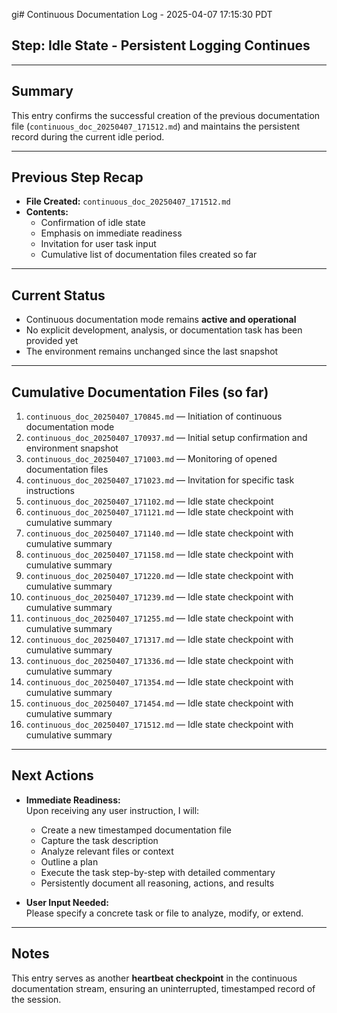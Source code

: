 gi# Continuous Documentation Log - 2025-04-07 17:15:30 PDT

## Step: Idle State - Persistent Logging Continues

---

## Summary

This entry confirms the successful creation of the previous documentation file (`continuous_doc_20250407_171512.md`) and maintains the persistent record during the current idle period.

---

## Previous Step Recap

- **File Created:** `continuous_doc_20250407_171512.md`
- **Contents:**  
  - Confirmation of idle state  
  - Emphasis on immediate readiness  
  - Invitation for user task input  
  - Cumulative list of documentation files created so far

---

## Current Status

- Continuous documentation mode remains **active and operational**
- No explicit development, analysis, or documentation task has been provided yet
- The environment remains unchanged since the last snapshot

---

## Cumulative Documentation Files (so far)

1. `continuous_doc_20250407_170845.md` — Initiation of continuous documentation mode
2. `continuous_doc_20250407_170937.md` — Initial setup confirmation and environment snapshot
3. `continuous_doc_20250407_171003.md` — Monitoring of opened documentation files
4. `continuous_doc_20250407_171023.md` — Invitation for specific task instructions
5. `continuous_doc_20250407_171102.md` — Idle state checkpoint
6. `continuous_doc_20250407_171121.md` — Idle state checkpoint with cumulative summary
7. `continuous_doc_20250407_171140.md` — Idle state checkpoint with cumulative summary
8. `continuous_doc_20250407_171158.md` — Idle state checkpoint with cumulative summary
9. `continuous_doc_20250407_171220.md` — Idle state checkpoint with cumulative summary
10. `continuous_doc_20250407_171239.md` — Idle state checkpoint with cumulative summary
11. `continuous_doc_20250407_171255.md` — Idle state checkpoint with cumulative summary
12. `continuous_doc_20250407_171317.md` — Idle state checkpoint with cumulative summary
13. `continuous_doc_20250407_171336.md` — Idle state checkpoint with cumulative summary
14. `continuous_doc_20250407_171354.md` — Idle state checkpoint with cumulative summary
15. `continuous_doc_20250407_171454.md` — Idle state checkpoint with cumulative summary
16. `continuous_doc_20250407_171512.md` — Idle state checkpoint with cumulative summary

---

## Next Actions

- **Immediate Readiness:**  
  Upon receiving any user instruction, I will:
  - Create a new timestamped documentation file
  - Capture the task description
  - Analyze relevant files or context
  - Outline a plan
  - Execute the task step-by-step with detailed commentary
  - Persistently document all reasoning, actions, and results

- **User Input Needed:**  
  Please specify a concrete task or file to analyze, modify, or extend.

---

## Notes

This entry serves as another **heartbeat checkpoint** in the continuous documentation stream, ensuring an uninterrupted, timestamped record of the session.
